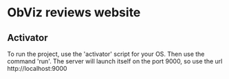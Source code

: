 <h1>ObViz reviews website</h1>

<h2>Activator</h2>
<p>
  To run the project, use the 'activator' script for your OS. Then use the command 'run'. The server will launch itself on the port 9000, so use the url http://localhost:9000
</p>
